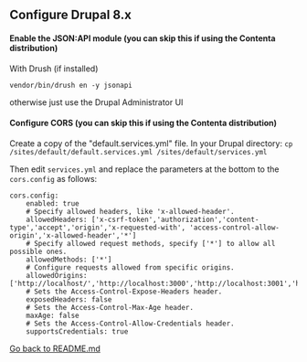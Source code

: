 ## Configure Drupal 8.x
#### Enable the JSON:API module (you can skip this if using the Contenta distribution)

With Drush (if installed)

```vendor/bin/drush en -y jsonapi```

otherwise just use the Drupal Administrator UI 

#### Configure CORS (you can skip this if using the Contenta distribution)

Create a copy of the "default.services.yml" file. In your Drupal directory: ```cp /sites/default/default.services.yml /sites/default/services.yml```

Then edit ```services.yml``` and replace the parameters at the bottom to the ```cors.config``` as follows:

```
cors.config:
    enabled: true
    # Specify allowed headers, like 'x-allowed-header'.
    allowedHeaders: ['x-csrf-token','authorization','content-type','accept','origin','x-requested-with', 'access-control-allow-origin','x-allowed-header','*']
    # Specify allowed request methods, specify ['*'] to allow all possible ones.
    allowedMethods: ['*']
    # Configure requests allowed from specific origins.
    allowedOrigins: ['http://localhost/','http://localhost:3000','http://localhost:3001','http://localhost:3002','*']
    # Sets the Access-Control-Expose-Headers header.
    exposedHeaders: false
    # Sets the Access-Control-Max-Age header.
    maxAge: false
    # Sets the Access-Control-Allow-Credentials header.
    supportsCredentials: true
```
[Go back to README.md](README.md#configure-drupal-8x)

